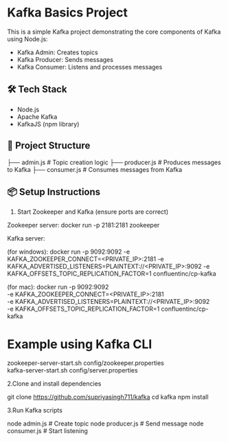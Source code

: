 # Kafka Basics Project

This is a simple Kafka project demonstrating the core components of Kafka using Node.js:

- Kafka Admin: Creates topics
- Kafka Producer: Sends messages
- Kafka Consumer: Listens and processes messages

## 🛠️ Tech Stack
- Node.js
- Apache Kafka
- KafkaJS (npm library)

## 🧱 Project Structure
├── admin.js # Topic creation logic
├── producer.js # Produces messages to Kafka
├── consumer.js # Consumes messages from Kafka


## 📦 Setup Instructions

1. Start Zookeeper and Kafka (ensure ports are correct)
   
Zookeeper server:
docker run -p 2181:2181 zookeeper

Kafka server:

(for windows):
docker run -p 9092:9092 -e KAFKA_ZOOKEEPER_CONNECT=<PRIVATE_IP>:2181 -e KAFKA_ADVERTISED_LISTENERS=PLAINTEXT://<PRIVATE_IP>:9092 -e KAFKA_OFFSETS_TOPIC_REPLICATION_FACTOR=1 confluentinc/cp-kafka

(for mac):
docker run -p 9092:9092 \
-e KAFKA_ZOOKEEPER_CONNECT=<PRIVATE_IP>:2181 \
-e KAFKA_ADVERTISED_LISTENERS=PLAINTEXT://<PRIVATE_IP>:9092 \
-e KAFKA_OFFSETS_TOPIC_REPLICATION_FACTOR=1
confluentinc/cp-kafka



# Example using Kafka CLI
zookeeper-server-start.sh config/zookeeper.properties  
kafka-server-start.sh config/server.properties

2.Clone and install dependencies

git clone https://github.com/supriyasingh711/kafka
cd kafka
npm install

3.Run Kafka scripts

node admin.js      # Create topic
node producer.js   # Send message
node consumer.js   # Start listening
